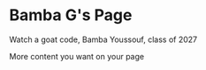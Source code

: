 # Bamba G's Page

Watch a goat code, Bamba Youssouf, class of 2027


More content you want on your page



<!-- use this to make a menu when you add more pages -->
<!-- ```{toctree}
:maxdepth: 2
:hidden:

pechakucha
``` -->
